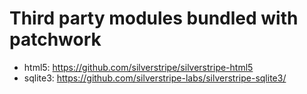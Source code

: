 
# Third party modules bundled with patchwork

 * html5: https://github.com/silverstripe/silverstripe-html5
 * sqlite3: https://github.com/silverstripe-labs/silverstripe-sqlite3/

